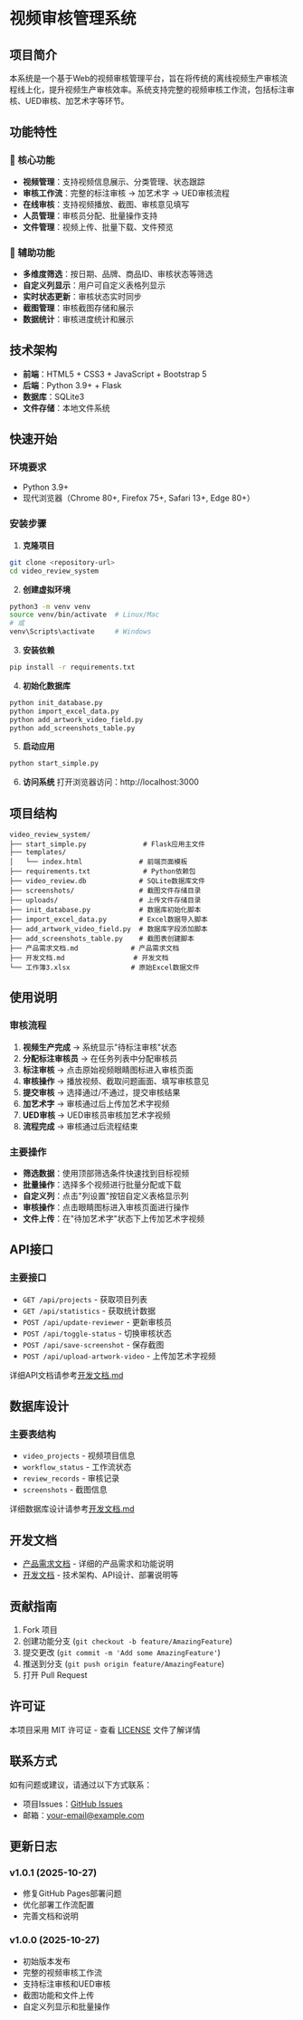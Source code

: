 # 视频审核管理系统

## 项目简介

本系统是一个基于Web的视频审核管理平台，旨在将传统的离线视频生产审核流程线上化，提升视频生产审核效率。系统支持完整的视频审核工作流，包括标注审核、UED审核、加艺术字等环节。

## 功能特性

### 🎯 核心功能
- **视频管理**：支持视频信息展示、分类管理、状态跟踪
- **审核工作流**：完整的标注审核 → 加艺术字 → UED审核流程
- **在线审核**：支持视频播放、截图、审核意见填写
- **人员管理**：审核员分配、批量操作支持
- **文件管理**：视频上传、批量下载、文件预览

### 🔧 辅助功能
- **多维度筛选**：按日期、品牌、商品ID、审核状态等筛选
- **自定义列显示**：用户可自定义表格列显示
- **实时状态更新**：审核状态实时同步
- **截图管理**：审核截图存储和展示
- **数据统计**：审核进度统计和展示

## 技术架构

- **前端**：HTML5 + CSS3 + JavaScript + Bootstrap 5
- **后端**：Python 3.9+ + Flask
- **数据库**：SQLite3
- **文件存储**：本地文件系统

## 快速开始

### 环境要求
- Python 3.9+
- 现代浏览器（Chrome 80+, Firefox 75+, Safari 13+, Edge 80+）

### 安装步骤

1. **克隆项目**
```bash
git clone <repository-url>
cd video_review_system
```

2. **创建虚拟环境**
```bash
python3 -m venv venv
source venv/bin/activate  # Linux/Mac
# 或
venv\Scripts\activate     # Windows
```

3. **安装依赖**
```bash
pip install -r requirements.txt
```

4. **初始化数据库**
```bash
python init_database.py
python import_excel_data.py
python add_artwork_video_field.py
python add_screenshots_table.py
```

5. **启动应用**
```bash
python start_simple.py
```

6. **访问系统**
打开浏览器访问：http://localhost:3000

## 项目结构

```
video_review_system/
├── start_simple.py              # Flask应用主文件
├── templates/
│   └── index.html              # 前端页面模板
├── requirements.txt             # Python依赖包
├── video_review.db             # SQLite数据库文件
├── screenshots/                # 截图文件存储目录
├── uploads/                    # 上传文件存储目录
├── init_database.py            # 数据库初始化脚本
├── import_excel_data.py        # Excel数据导入脚本
├── add_artwork_video_field.py  # 数据库字段添加脚本
├── add_screenshots_table.py    # 截图表创建脚本
├── 产品需求文档.md             # 产品需求文档
├── 开发文档.md                 # 开发文档
└── 工作簿3.xlsx               # 原始Excel数据文件
```

## 使用说明

### 审核流程

1. **视频生产完成** → 系统显示"待标注审核"状态
2. **分配标注审核员** → 在任务列表中分配审核员
3. **标注审核** → 点击原始视频眼睛图标进入审核页面
4. **审核操作** → 播放视频、截取问题画面、填写审核意见
5. **提交审核** → 选择通过/不通过，提交审核结果
6. **加艺术字** → 审核通过后上传加艺术字视频
7. **UED审核** → UED审核员审核加艺术字视频
8. **流程完成** → 审核通过后流程结束

### 主要操作

- **筛选数据**：使用顶部筛选条件快速找到目标视频
- **批量操作**：选择多个视频进行批量分配或下载
- **自定义列**：点击"列设置"按钮自定义表格显示列
- **审核操作**：点击眼睛图标进入审核页面进行操作
- **文件上传**：在"待加艺术字"状态下上传加艺术字视频

## API接口

### 主要接口

- `GET /api/projects` - 获取项目列表
- `GET /api/statistics` - 获取统计数据
- `POST /api/update-reviewer` - 更新审核员
- `POST /api/toggle-status` - 切换审核状态
- `POST /api/save-screenshot` - 保存截图
- `POST /api/upload-artwork-video` - 上传加艺术字视频

详细API文档请参考[开发文档.md](./开发文档.md)

## 数据库设计

### 主要表结构

- `video_projects` - 视频项目信息
- `workflow_status` - 工作流状态
- `review_records` - 审核记录
- `screenshots` - 截图信息

详细数据库设计请参考[开发文档.md](./开发文档.md)

## 开发文档

- [产品需求文档](./产品需求文档.md) - 详细的产品需求和功能说明
- [开发文档](./开发文档.md) - 技术架构、API设计、部署说明等

## 贡献指南

1. Fork 项目
2. 创建功能分支 (`git checkout -b feature/AmazingFeature`)
3. 提交更改 (`git commit -m 'Add some AmazingFeature'`)
4. 推送到分支 (`git push origin feature/AmazingFeature`)
5. 打开 Pull Request

## 许可证

本项目采用 MIT 许可证 - 查看 [LICENSE](LICENSE) 文件了解详情

## 联系方式

如有问题或建议，请通过以下方式联系：

- 项目Issues：[GitHub Issues](https://github.com/your-repo/issues)
- 邮箱：your-email@example.com

## 更新日志

### v1.0.1 (2025-10-27)
- 修复GitHub Pages部署问题
- 优化部署工作流配置
- 完善文档和说明

### v1.0.0 (2025-10-27)
- 初始版本发布
- 完整的视频审核工作流
- 支持标注审核和UED审核
- 截图功能和文件上传
- 自定义列显示和批量操作
